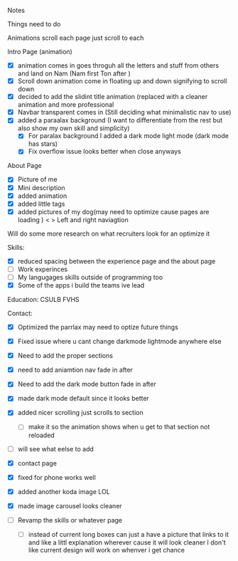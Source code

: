 Notes 


Things need to do

Animations scroll each page just scroll to each

Intro Page (animation)
 - [x] animation comes in goes throguh all the letters and stuff from others and land on Nam (Nam first Ton after )
 - [x] Scroll down animation come in  floating up and down signifying to scroll down
 - [x] decided to add the slidint title animation (replaced with a cleaner animation and more professional
 - [x] Navbar transparent comes in (Still deciding what minimalistic nav to use)
 - [x] added a paraalax background (I want to differentiate from the rest but also show my own skill and simplicity)
    - [x] For paralax background I added a dark mode light mode (dark mode has stars)
    - [x] Fix overflow issue looks better when close anyways
 
About Page
- [x] Picture of me
- [x] Mini description
- [x] added animation
- [x] added little tags 
- [x] added pictures of my dog(may need to optimize cause pages are loading ) < > Left and right naviagtion 

Will do some more research on what recruiters look for an optimize it

Skills:
- [x] reduced spacing between the experience page and the about page 
- [ ] Work experinces
- [ ] My langugages skills outside of programming too
- [x] Some of the apps i build the teams ive lead

Education:
CSULB
FVHS

Contact:

- [x] Optimized the parrlax may need to optize future things
- [x] Fixed issue where u cant change darkmode lightmode anywhere else

- [x] Need to add the proper sections
- [x] need to add aniamtion nav fade in after
- [x] Need to add the dark mode button fade in after
- [x] made dark mode default since it looks better
- [x] added nicer scrolling just scrolls to section 
    - [ ] make it so the animation shows when u get to that section not reloaded 
- [ ] will see what eelse to add
- [x] contact page
- [x] fixed for phone works well
- [x] added another koda image LOL
- [x] made image carousel looks cleaner 
- [ ] Revamp the skills or whatever page 
    - [ ] instead of current long boxes can just a have a picture that links to it and like a littl explanation wherever cause it will look cleaner I don't like current design will work on whenver i get chance